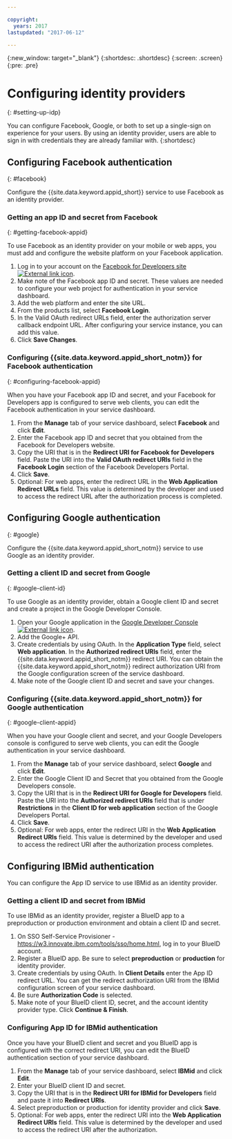 ```yaml
---

copyright:
  years: 2017
lastupdated: "2017-06-12"

---
```


{:new_window: target="_blank"}
{:shortdesc: .shortdesc}
{:screen: .screen}
{:pre: .pre}

# Configuring identity providers
{: #setting-up-idp}

You can configure Facebook, Google, or both to set up a single-sign on experience for your users. By using an identity provider, users are able to sign in with credentials they are already familiar with.
{:shortdesc}


## Configuring Facebook authentication
{: #facebook}

Configure the {{site.data.keyword.appid_short}} service to use Facebook as an identity provider.


### Getting an app ID and secret from Facebook
{: #getting-facebook-appid}

To use Facebook as an identity provider on your mobile or web apps, you must add and configure the website platform on your Facebook application.

1. Log in to your account on the <a href="https://developers.facebook.com/docs/apps/register" target="_blank">Facebook for Developers site <img src="../../icons/launch-glyph.svg" alt="External link icon"></a>.
2. Make note of the Facebook app ID and secret. These values are needed to configure your web project for authentication in your service dashboard.
3. Add the web platform and enter the site URL.
4. From the products list, select **Facebook Login**.
5. In the Valid OAuth redirect URLs field, enter the authorization server callback endpoint URL. After configuring your service instance, you can add this value.
6. Click **Save Changes**.

### Configuring {{site.data.keyword.appid_short_notm}} for Facebook authentication
{: #configuring-facebook-appid}

When you have your Facebook app ID and secret, and your Facebook for Developers app is configured to serve web clients, you can edit the Facebook authentication in your service dashboard.

1. From the **Manage** tab of your service dashboard, select **Facebook** and click **Edit**.
2. Enter the Facebook app ID and secret that you obtained from the Facebook for Developers website.
3. Copy the URI that is in the **Redirect URI for Facebook for Developers** field. Paste the URI into the **Valid OAuth redirect URIs** field in the **Facebook Login** section of the Facebook Developers Portal.
4. Click **Save**.
5. Optional: For web apps, enter the redirect URL in the **Web Application Redirect URLs** field. This value is determined by the developer and used to access the redirect URL after the authorization process is completed.


## Configuring Google authentication
{: #google}

Configure the {{site.data.keyword.appid_short_notm}} service to use Google as an identity provider.


### Getting a client ID and secret from Google
{: #google-client-id}

To use Google as an identity provider, obtain a Google client ID and secret and create a project in the Google Developer Console.

1. Open your Google application in the <a href="https://console.developers.google.com/apis/library" target="_blank">Google Developer Console <img src="../../icons/launch-glyph.svg" alt="External link icon"></a>.
2. Add the Google+ API.
3. Create credentials by using OAuth. In the **Application Type** field, select **Web application**. In the **Authorized redirect URIs** field, enter the {{site.data.keyword.appid_short_notm}} redirect URI. You can obtain the {{site.data.keyword.appid_short_notm}} redirect authorization URI from the Google configuration screen of the service dashboard.
4. Make note of the Google client ID and secret and save your changes.



### Configuring {{site.data.keyword.appid_short_notm}} for Google authentication
{: #google-client-appid}

When you have your Google client and secret, and your Google Developers console is configured to serve web clients, you can edit the Google authentication in your service dashboard.

1. From the **Manage** tab of your service dashboard, select **Google** and click **Edit**.
3. Enter the Google Client ID and Secret that you obtained from the Google Developers console.
4. Copy the URI that is in the **Redirect URI for Google for Developers** field. Paste the URI into the **Authorized redirect URIs** field that is under **Restrictions** in the **Client ID for web application** section of the Google Developers Portal.
5. Click **Save**.
6. Optional: For web apps, enter the redirect URI in the **Web Application Redirect URIs** field. This value is determined by the developer and used to access the redirect URI after the authorization process completes.


## Configuring IBMid authentication

You can configure the App ID service to use IBMid as an identity provider.

### Getting a client ID and secret from IBMid

To use IBMid as an identity provider, register a BlueID app to a preproduction or production environment and obtain a client ID and secret.

1. On SSO Self-Service Provisioner - https://w3.innovate.ibm.com/tools/sso/home.html, log in to your BlueID account.
2. Register a BlueID app. Be sure to select **preproduction** or **production** for identity provider.
3. Create credentials by using OAuth. In **Client Details** enter the App ID redirect URL. You can get the redirect authorization URI from the IBMid configuration screen of your service dashboard.
4. Be sure **Authorization Code** is selected.
5. Make note of your BlueID client ID, secret, and the account identity provider type. Click **Continue & Finish**.

### Configuring App ID for IBMid authentication

Once you have your BlueID client and secret and you BlueID app is configured with the correct redirect URI, you can edit the BlueID authentication section of your service dashboard.

1. From the **Manage** tab of your service dashboard, select **IBMid** and click **Edit**.
2. Enter your BlueID client ID and secret.
3. Copy the URI that is in the **Redirect URI for IBMid for Developers** field and paste it into **Redirect URIs**.
4. Select preproduction or production for identity provider and click **Save**.
5. Optional: For web apps, enter the redirect URI into the **Web Application Redirect URIs** field. This value is determined by the developer and used to access the redirect URI after the authorization.
